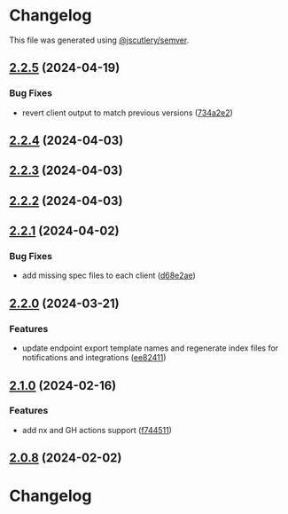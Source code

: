 # Changelog

This file was generated using [@jscutlery/semver](https://github.com/jscutlery/semver).

## [2.2.5](https://github.com/RedHatInsights/javascript-clients/compare/@redhat-cloud-services/integrations-client-2.2.4...@redhat-cloud-services/integrations-client-2.2.5) (2024-04-19)


### Bug Fixes

* revert client output to match previous versions ([734a2e2](https://github.com/RedHatInsights/javascript-clients/commit/734a2e22d1464892ca1fb3114b366435c90d1110))

## [2.2.4](https://github.com/RedHatInsights/javascript-clients/compare/@redhat-cloud-services/integrations-client-2.2.3...@redhat-cloud-services/integrations-client-2.2.4) (2024-04-03)

## [2.2.3](https://github.com/Hyperkid123/javascript-clients/compare/@redhat-cloud-services/integrations-client-2.2.2...@redhat-cloud-services/integrations-client-2.2.3) (2024-04-03)

## [2.2.2](https://github.com/RedHatInsights/javascript-clients/compare/@redhat-cloud-services/integrations-client-2.2.1...@redhat-cloud-services/integrations-client-2.2.2) (2024-04-03)

## [2.2.1](https://github.com/RedHatInsights/javascript-clients/compare/@redhat-cloud-services/integrations-client-2.2.0...@redhat-cloud-services/integrations-client-2.2.1) (2024-04-02)


### Bug Fixes

* add missing spec files to each client ([d68e2ae](https://github.com/RedHatInsights/javascript-clients/commit/d68e2ae5d7d21f03cb60181c19ea12f18e9989b6))

## [2.2.0](https://github.com/RedHatInsights/javascript-clients/compare/@redhat-cloud-services/integrations-client-2.1.0...@redhat-cloud-services/integrations-client-2.2.0) (2024-03-21)


### Features

* update endpoint export template names and regenerate index files for notifications and integrations ([ee82411](https://github.com/RedHatInsights/javascript-clients/commit/ee82411a2f7f0dd3758ad9b387912338ca786e47))

## [2.1.0](https://github.com/RedHatInsights/javascript-clients/compare/@redhat-cloud-services/integrations-client-2.0.7...@redhat-cloud-services/integrations-client-2.1.0) (2024-02-16)


### Features

* add nx and GH actions support ([f744511](https://github.com/RedHatInsights/javascript-clients/commit/f744511308bf530dd53724792939e133c8d7cf22))

## [2.0.8](https://github.com/RedHatInsights/javascript-clients/compare/@redhat-cloud-services/integrations-client-2.0.7...@redhat-cloud-services/integrations-client-2.0.8) (2024-02-02)

# Changelog